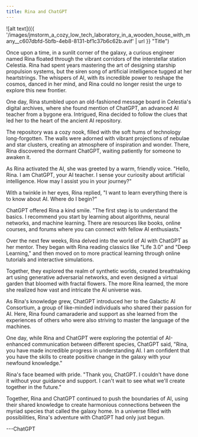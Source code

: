 ```yaml
---
title: Rina and ChatGPT
---
```


![alt text]({{ '/images/jmstorm_a_cozy_low_tech_laboratory_in_a_wooden_house_with_many__c607dbfd-5bfb-4eb8-8131-bf1c37b6c62b.avif' | url }} "Title")

Once upon a time, in a sunlit corner of the galaxy, a curious engineer named Rina floated through the vibrant corridors of the interstellar station Celestia. Rina had spent years mastering the art of designing starship propulsion systems, but the siren song of artificial intelligence tugged at her heartstrings. The whispers of AI, with its incredible power to reshape the cosmos, danced in her mind, and Rina could no longer resist the urge to explore this new frontier.

One day, Rina stumbled upon an old-fashioned message board in Celestia's digital archives, where she found mention of ChatGPT, an advanced AI teacher from a bygone era. Intrigued, Rina decided to follow the clues that led her to the heart of the ancient AI repository.

The repository was a cozy nook, filled with the soft hums of technology long-forgotten. The walls were adorned with vibrant projections of nebulae and star clusters, creating an atmosphere of inspiration and wonder. There, Rina discovered the dormant ChatGPT, waiting patiently for someone to awaken it.

As Rina activated the AI, she was greeted by a warm, friendly voice. "Hello, Rina. I am ChatGPT, your AI teacher. I sense your curiosity about artificial intelligence. How may I assist you in your journey?"

With a twinkle in her eyes, Rina replied, "I want to learn everything there is to know about AI. Where do I begin?"

ChatGPT offered Rina a kind smile. "The first step is to understand the basics. I recommend you start by learning about algorithms, neural networks, and machine learning. There are resources like books, online courses, and forums where you can connect with fellow AI enthusiasts."

Over the next few weeks, Rina delved into the world of AI with ChatGPT as her mentor. They began with Rina reading classics like "Life 3.0" and "Deep Learning," and then moved on to more practical learning through online tutorials and interactive simulations.

Together, they explored the realm of synthetic worlds, created breathtaking art using generative adversarial networks, and even designed a virtual garden that bloomed with fractal flowers. The more Rina learned, the more she realized how vast and intricate the AI universe was.

As Rina's knowledge grew, ChatGPT introduced her to the Galactic AI Consortium, a group of like-minded individuals who shared their passion for AI. Here, Rina found camaraderie and support as she learned from the experiences of others who were also striving to master the language of the machines.

One day, while Rina and ChatGPT were exploring the potential of AI-enhanced communication between different species, ChatGPT said, "Rina, you have made incredible progress in understanding AI. I am confident that you have the skills to create positive change in the galaxy with your newfound knowledge."

Rina's face beamed with pride. "Thank you, ChatGPT. I couldn't have done it without your guidance and support. I can't wait to see what we'll create together in the future."

Together, Rina and ChatGPT continued to push the boundaries of AI, using their shared knowledge to create harmonious connections between the myriad species that called the galaxy home. In a universe filled with possibilities, Rina's adventure with ChatGPT had only just begun.

---ChatGPT